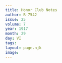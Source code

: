 ```yaml
---
title: Honor Club Notes
author: B-7542
issue: 25
volume: 7
year: 1917
month: 29
day: VI
tags:
layout: page.njk
image:
---
```

